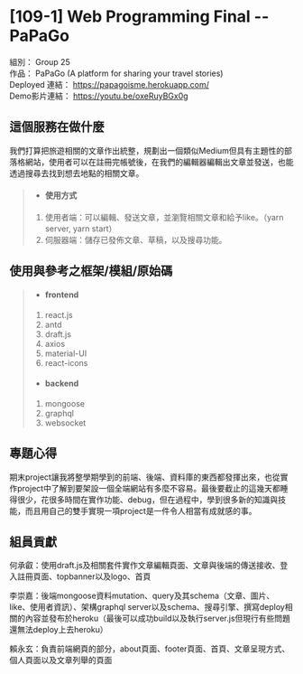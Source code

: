 # [109-1] Web Programming Final -- PaPaGo
組別： Group 25  
作品： PaPaGo (A platform for sharing your travel stories)  
Deployed 連結： https://papagoisme.herokuapp.com/  
Demo影片連結： https://youtu.be/oxeRuyBGx0g

## 這個服務在做什麼
我們打算把旅遊相關的文章作出統整，規劃出一個類似Medium但具有主題性的部落格網站，使用者可以在註冊完帳號後，在我們的編輯器編輯出文章並發送，也能透過搜尋去找到想去地點的相關文章。
> - #### 使用方式
> 1. 使用者端：可以編輯、發送文章，並瀏覽相關文章和給予like。（yarn server, yarn start）
> 2. 伺服器端：儲存已發佈文章、草稿，以及搜尋功能。

## 使用與參考之框架/模組/原始碼
> - #### frontend
> 1. react.js
> 2. antd
> 3. draft.js
> 4. axios
> 5. material-UI
> 6. react-icons
> - #### backend
>  1. mongoose
>  2. graphql
>  3. websocket

## 專題心得
期末project讓我將整學期學到的前端、後端、資料庫的東西都發揮出來，也從實作project中了解到要架設一個全端網站有多麼不容易。最後要截止的這幾天都睡得很少，花很多時間在實作功能、debug，但在過程中，學到很多新的知識與技能，而且用自己的雙手實現一項project是一件令人相當有成就感的事。

## 組員貢獻
何承叡：使用draft.js及相關套件實作文章編輯頁面、文章與後端的傳送接收、登入註冊頁面、topbanner以及logo、首頁

李崇嘉：後端mongoose資料mutation、query及其schema（文章、圖片、like、使用者資訊）、架構graphql server以及schema、搜尋引擎、撰寫deploy相關的內容並發布於heroku（最後可以成功build以及執行server.js但現行有些問題還無法deploy上去heroku）

賴永玄：負責前端網頁的部分，about頁面、footer頁面、首頁、文章呈現方式、個人頁面以及文章列舉的頁面